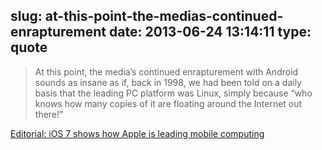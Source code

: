 slug: at-this-point-the-medias-continued-enrapturement
date: 2013-06-24 13:14:11
type: quote
---

> At this point, the media’s continued enrapturement with Android sounds as insane as if, back in 1998, we had been told on a daily basis that the leading PC platform was Linux, simply because “who knows how many copies of it are floating around the Internet out there!”

[Editorial: iOS 7 shows how Apple is leading mobile computing](http://appleinsider.com/articles/13/06/22/editorial-ios-7-shows-how-apple-is-leading-mobile-computing?utm_source=loopinsight.com&utm_medium=referral&utm_campaign=Feed)
